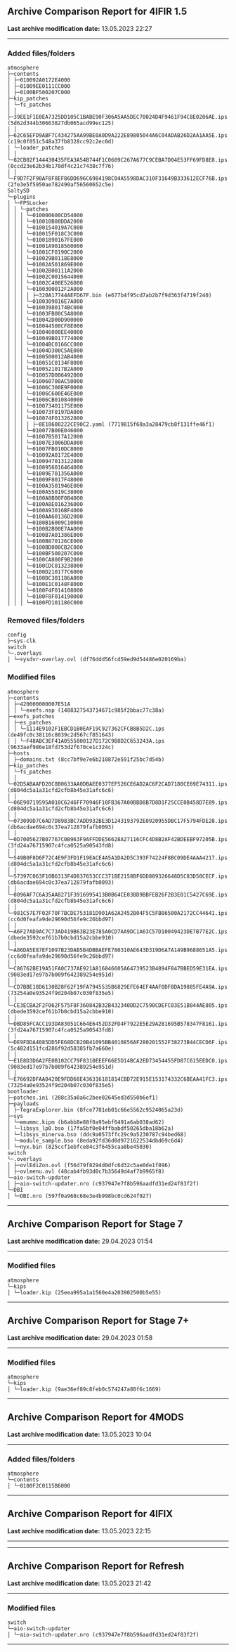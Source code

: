 <h2>Archive Comparison Report for <b>4IFIR 1.5</b></h2><b>Last archive modification date:</b> 13.05.2023 22:27<hr>

<h3>Added files/folders</h3>
<code>atmosphere
├─contents
│ ├─010092A0172E4000
│ ├─01009EE0111CC000
│ ├─0100BF500207C000
├─kip_patches
│ └─fs_patches
│ │ ├─39EE1F1E0EA7325DD105C1BABE90F306A5AA5DEC70024D4F9461F94C8E0206AE.ips (5d62d344b30663827db065acd99ec125)
│ │ ├─62C65EFD9ABF7C434275AA99BE0A0D9A222E89805044A6C04ADAB26D2AA1AA5E.ips (c19c0f051c548a37fb8328cc92c2ec0d)
│ └─loader_patches
│ │ └─82CB02F144430435FEA3A54B744F1C0609C267A677C9CEBA7D04E53FF69FD8E8.ips (0ccd23e62b34b170df4c21c7438c7f76)
│ │ └─F9D7F2F90AF8F8EF86DD696C6984198C04A5598DAC310F31649B333612ECF76B.ips (2fe3e5f5950ae782490af56560652c5e)
SaltySD
└─plugins
│ └─FPSLocker
│ │ └─patches
│ │ │ └─010000600CD54000
│ │ │ └─010010B00DDA2000
│ │ │ └─0100154019A7C000
│ │ │ └─010015F018C3C000
│ │ │ └─01001890167FE000
│ │ │ └─01001A9018560000
│ │ │ └─01001CF0190C2000
│ │ │ └─010029B0118E8000
│ │ │ └─01002A501869E000
│ │ │ └─01002B00111A2000
│ │ │ └─01002C0015644000
│ │ │ └─01002C400E526000
│ │ │ └─0100300012F2A000
│ │ │ │ ├─320A17744AEFD67F.bin (e677b4f95cd7ab2b7f9d363f4719f240)
│ │ │ └─0100309016E7A000
│ │ │ └─01003980174BC000
│ │ │ └─01003FB00C5A8000
│ │ │ └─010042D00D900000
│ │ │ └─010044500CF8E000
│ │ │ └─010046000EE40000
│ │ │ └─010049B017774000
│ │ │ └─01004BC0166CC000
│ │ │ └─01004D300C5AE000
│ │ │ └─0100500012AB4000
│ │ │ └─010051C0134F8000
│ │ │ └─0100521017B2A000
│ │ │ └─010057D006492000
│ │ │ └─010060700AC50000
│ │ │ └─01006C300E9F0000
│ │ │ └─01006C600E46E000
│ │ │ └─01006CB010840000
│ │ │ └─010073401175E000
│ │ │ └─010073F0197DA000
│ │ │ └─010074F013262000
│ │ │ │ ├─8E18600222CE90C2.yaml (7719815f68a3a28479cb8f131ffe46f1)
│ │ │ └─010077B00E046000
│ │ │ └─01007B5017A12000
│ │ │ └─01007E3006DDA000
│ │ │ └─01007FB010DC8000
│ │ │ └─010092A0172E4000
│ │ │ └─0100947013122000
│ │ │ └─0100956016464000
│ │ │ └─01009E701356A000
│ │ │ └─01009F8017F48000
│ │ │ └─0100A3501946E000
│ │ │ └─0100A55019C38000
│ │ │ └─0100A8B00F0B4000
│ │ │ └─0100A8E016236000
│ │ │ └─0100A93016BF4000
│ │ │ └─0100AA60136D2000
│ │ │ └─0100B16009C10000
│ │ │ └─0100B2B00E7AA000
│ │ │ └─0100B7A01386E000
│ │ │ └─0100B870126CE000
│ │ │ └─0100BD000CB2C000
│ │ │ └─0100BF500207C000
│ │ │ └─0100CA800F9B2000
│ │ │ └─0100CDC013238000
│ │ │ └─0100D210177C6000
│ │ │ └─0100DC301186A000
│ │ │ └─0100E1C0148F8000
│ │ │ └─0100F4F014108000
│ │ │ └─0100F8F014190000
│ │ │ └─0100FD101186C000
</code>
<h3>Removed files/folders</h3>
<code>config
├─sys-clk
switch
└─.overlays
│ └─sysdvr-overlay.ovl (df76ddd56fcd59ed9d54486e020169ba)
</code>
<h3>Modified files</h3>
<code>atmosphere
├─contents
│ ├─420000000007E51A
│ │ └─exefs.nsp (1488327543714671c985f2bbac77c38a)
├─exefs_patches
│ ├─es_patches
│ │ └─1114E9102F1EBCD1B0EAF19C927362CFCB8B5D2C.ips (de49fc0c38116c8039c2d567cf851643)
│ │ └─F48ABC3EF41A0555800127D172C9B8D2C653243A.ips (9633aef986e18fd753d2f670ce1c324c)
├─hosts
│ ├─domains.txt (8cc7bf9e7e6b210872e591f25bc7d54b)
├─kip_patches
│ └─fs_patches
│ │ └─02D5ABAAFD20C8B0633AA0DBAEE0377EF526CE6AD2AC6F2CAD7180CE69E74311.ips (d804dc5a1a31cfd2cfb8b45e31afc6c6)
│ │ └─06E90719595A010C6246FF70946F10FB367A00BBD8B7D8D1F25CCE0B458D7E89.ips (d804dc5a1a31cfd2cfb8b45e31afc6c6)
│ │ └─073099D7C6AD7D8983BC7ADD932BE3D1243193792E0920955DBC17F5794FDE28.ips (db6acdae694c0c37ea712879fafb0093)
│ │ └─0D7005627B07767C0B963F9AFFDDE56628A27116CFC4D8B2AF42BDEEBF97205B.ips (3fd24a76715907c4fca0525a90543fd8)
│ │ └─549B0F8D6F72C4E9F3FD1F19EACE4A5A1DA2D5C393F74224F8BC09DE4AAA4217.ips (d804dc5a1a31cfd2cfb8b45e31afc6c6)
│ │ └─57397C063F10B6313F4D837653CCC371BE2158BF6DD889326648D5C83D50CECF.ips (db6acdae694c0c37ea712879fafb0093)
│ │ └─8096AF7C6A35AA8271F3916995413B0B64CE03BD9BBFEB26F2B3E01C5427C69E.ips (d804dc5a1a31cfd2cfb8b45e31afc6c6)
│ │ └─981C57E7F02F70F7BCDE753181D901A62A2452B04F5C5FB86500A2172CC44641.ips (cc6d0feafa9de29690d56fe9c26bbd97)
│ │ └─A6F27AD9AC7C73AD419B63B23E785A0CD7AA9DC1A63C57D10049423DE7B77E2C.ips (dbede3592cef61b7b0cbd15a2cbbe910)
│ │ └─A86DA5E87EF1097B23DAB5B4DBBAEFE780310AE643D319D6A7A149B9688651A5.ips (cc6d0feafa9de29690d56fe9c26bbd97)
│ │ └─C86762BE19A51FA0C737AE921A816846605A64739523B4894F847BBED59E31EA.ips (9083ed17e97b7b009f642389254e951d)
│ │ └─CD7BBE18D6130B28F62F19FA7945535B6829EFE64EF4AAF0DF8DA19885FE4A9A.ips (73254a0e93524f9d204b07c030f835e5)
│ │ └─CE3ECBA2F2F062F575F8F360842B32B432340DD2C7590CDEFC03E51B844AE805.ips (dbede3592cef61b7b0cbd15a2cbbe910)
│ │ └─DBD85FCACC193DA83051C664E6452D32FD4F7922E5E29A281695B578347F8161.ips (3fd24a76715907c4fca0525a90543fd8)
│ │ └─DE9FDDA4085DD5FE68DCB20B41095BB4010856AF280201552F38273B44CECD6F.ips (5c482d151fcd286f92d58385fb7a660e)
│ │ └─E1E8D3D6A2FE0B102CC79F8310EEEF66E5D14BCA2ED73454455FD87C615EEDC0.ips (9083ed17e97b7b009f642389254e951d)
│ │ └─E76692DFAA0420E9FDD68E436316181814CBD72E915E153174332C6BEAA41FC3.ips (73254a0e93524f9d204b07c030f835e5)
bootloader
├─patches.ini (208c35a0a6c2bee02645ed3d550b6ef1)
├─payloads
│ ├─TegraExplorer.bin (8fce7781eb01c66e5562c9524065a23d)
├─sys
│ └─emummc.kipm (b6abb8e88f0a95ebf6491a6ab038ad62)
│ └─libsys_lp0.bso (17fa5bf0e04ffbabdf50265dba18b62a)
│ └─libsys_minerva.bso (ddc9a0573ffc29c9a5230787c94bed68)
│ └─module_sample.bso (8eda92fd36d0d9721622534dbd69c6d4)
│ └─nyx.bin (825ccf1ebfce84c3f6455caa8be45030)
switch
└─.overlays
│ ├─ovlEdiZon.ovl (f56d79f8294d0dfc6d32c5ae0de1f896)
│ ├─ovlmenu.ovl (48cab4fb93d0c7b35649d4af7b9965f8)
└─aio-switch-updater
│ ├─aio-switch-updater.nro (c937947e7f8b596aadfd31ed24f83f2f)
└─DBI
│ └─DBI.nro (597f0a968c68e3e4b998bc0cd624f927)
</code>
<hr>

<h2>Archive Comparison Report for <b>Stage 7</b></h2><b>Last archive modification date:</b> 29.04.2023 01:54<hr>

<h3>Modified files</h3>
<code>atmosphere
└─kips
│ └─loader.kip (25eea995a1a1560e4a203902500b5e55)
</code>
<hr>

<h2>Archive Comparison Report for <b>Stage 7+</b></h2><b>Last archive modification date:</b> 29.04.2023 01:58<hr>

<h3>Modified files</h3>
<code>atmosphere
└─kips
│ └─loader.kip (9ae36ef89c8feb0c574247a80f6c1669)
</code>
<hr>

<h2>Archive Comparison Report for <b>4MODS</b></h2><b>Last archive modification date:</b> 13.05.2023 10:04<hr>

<h3>Added files/folders</h3>
<code>atmosphere
└─contents
│ └─0100F2C0115B6000
</code>
<hr>

<h2>Archive Comparison Report for <b>4IFIX</b></h2><b>Last archive modification date:</b> 13.05.2023 22:15<hr>

<hr>

<h2>Archive Comparison Report for <b>Refresh</b></h2><b>Last archive modification date:</b> 13.05.2023 21:42<hr>

<h3>Modified files</h3>
<code>switch
└─aio-switch-updater
│ └─aio-switch-updater.nro (c937947e7f8b596aadfd31ed24f83f2f)
</code>
<hr>

